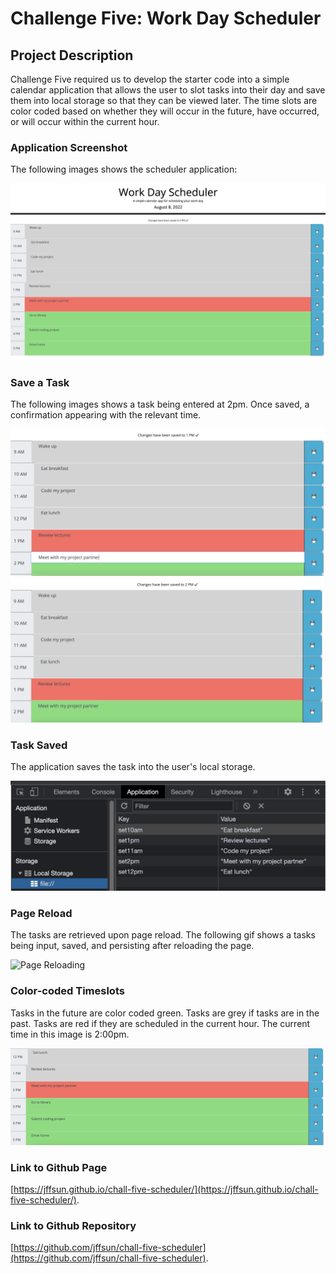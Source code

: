 # Challenge Five: Work Day Scheduler

## Project Description

Challenge Five required us to develop the starter code into a simple calendar application that allows the user to slot tasks into their day and save them into local storage so that they can be viewed later. The time slots are color coded based on whether they will occur in the future, have occurred, or will occur within the current hour. 

### Application Screenshot

The following images shows the scheduler application:

![Scheduler Application](./assets/images/workday-scheduler.jpg)

### Save a Task

The following images shows a task being entered at 2pm. Once saved, a confirmation appearing with the relevant time. 

![Task Input](./assets/images/task-input.jpg)
![Save Confirmation](./assets/images/confirmation.jpg)

### Task Saved

The application saves the task into the user's local storage. 

![Task in Local Storage](./assets/images/local-storage.jpg)

### Page Reload

The tasks are retrieved upon page reload. The following gif shows a tasks being input, saved, and persisting after reloading the page.

![Page Reloading](./assets/images/reload-page.gif)

### Color-coded Timeslots

Tasks in the future are color coded green. Tasks are grey if tasks are in the past. Tasks are red if they are scheduled in the current hour. The current time in this image is 2:00pm. 

![Color-coded Timeslots](./assets/images/color.jpg)


### Link to Github Page
[https://jffsun.github.io/chall-five-scheduler/](https://jffsun.github.io/chall-five-scheduler/).

### Link to Github Repository
[https://github.com/jffsun/chall-five-scheduler](https://github.com/jffsun/chall-five-scheduler).